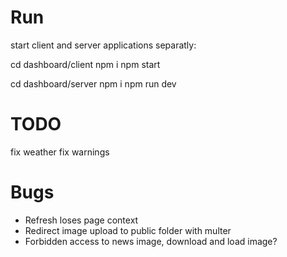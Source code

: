 # Run
start client and server applications separatly:

cd dashboard/client
npm i
npm start

cd dashboard/server
npm i
npm run dev

# TODO
fix weather
fix warnings


# Bugs
- Refresh loses page context
- Redirect image upload to public folder with multer
- Forbidden access to news image, download and load image?

